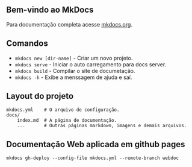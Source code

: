 ## Bem-vindo ao MkDocs

Para documentação completa acesse [mkdocs.org](https://www.mkdocs.org).

## Comandos

* `mkdocs new [dir-name]` - Criar um novo projeto.
* `mkdocs serve` - Iniciar o auto carregamento para docs server.
* `mkdocs build` - Compilar o site de documetação.
* `mkdocs -h` - Exibe a menssagem de ajuda e saí.

## Layout do projeto

    mkdocs.yml    # O arquivo de configuração.
    docs/
        index.md  # A página de documentação.
        ...       # Outras páginas markdown, imagens e demais arquivos.

## Documentação Web aplicada em github pages
    mkdocs gh-deploy --config-file mkdocs.yml --remote-branch webdoc
